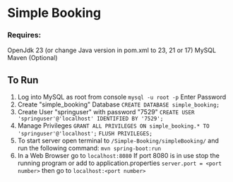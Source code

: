 # Simple Booking

### Requires:
OpenJdk 23 (or change Java version in pom.xml to 23, 21 or 17)
MySQL
Maven (Optional)

## To Run
1. Log into MySQL as root from console
  `mysql -u root -p`
  Enter Password
2. Create "simple_booking" Database
  `CREATE DATABASE simple_booking;`
3. Create User "springuser" with password "7529"
  `CREATE USER 'springuser'@'localhost' IDENTIFIED BY '7529';`
4. Manage Privileges
  `GRANT ALL PRIVILEGES ON simple_booking.* TO 'springuser'@'localhost';`
  `FLUSH PRIVILEGES;`
5. To start server
  open terminal to `/Simple-Booking/simpleBooking/` and run the following command:
  `mvn spring-boot:run`
6. In a Web Browser go to `localhost:8080`
If port 8080 is in use stop the running program or add to application.properties
`server.port = <port number>` 
then go to  `localhost:<port number>`

